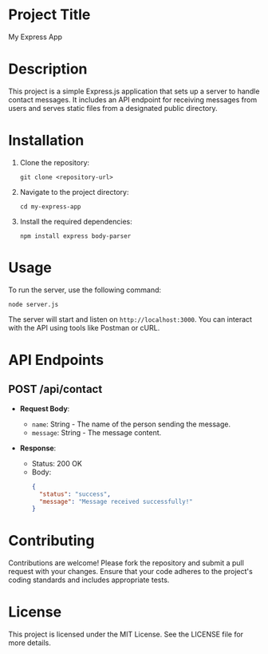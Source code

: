 # Project Title
My Express App

# Description
This project is a simple Express.js application that sets up a server to handle contact messages. It includes an API endpoint for receiving messages from users and serves static files from a designated public directory.

# Installation
1. Clone the repository:
   ```
   git clone <repository-url>
   ```
2. Navigate to the project directory:
   ```
   cd my-express-app
   ```
3. Install the required dependencies:
   ```
   npm install express body-parser
   ```

# Usage
To run the server, use the following command:
```
node server.js
```
The server will start and listen on `http://localhost:3000`. You can interact with the API using tools like Postman or cURL.

# API Endpoints
## POST /api/contact
- **Request Body**:
  - `name`: String - The name of the person sending the message.
  - `message`: String - The message content.

- **Response**:
  - Status: 200 OK
  - Body: 
    ```json
    {
      "status": "success",
      "message": "Message received successfully!"
    }
    ```

# Contributing
Contributions are welcome! Please fork the repository and submit a pull request with your changes. Ensure that your code adheres to the project's coding standards and includes appropriate tests.

# License
This project is licensed under the MIT License. See the LICENSE file for more details.